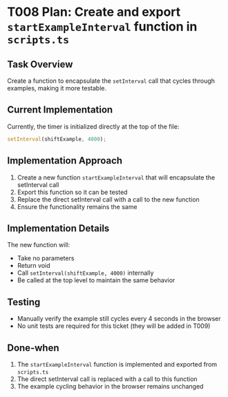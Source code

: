 # T008 Plan: Create and export `startExampleInterval` function in `scripts.ts`

## Task Overview

Create a function to encapsulate the `setInterval` call that cycles through examples, making it more testable.

## Current Implementation

Currently, the timer is initialized directly at the top of the file:

```typescript
setInterval(shiftExample, 4000);
```

## Implementation Approach

1. Create a new function `startExampleInterval` that will encapsulate the setInterval call
2. Export this function so it can be tested
3. Replace the direct setInterval call with a call to the new function
4. Ensure the functionality remains the same

## Implementation Details

The new function will:

- Take no parameters
- Return void
- Call `setInterval(shiftExample, 4000)` internally
- Be called at the top level to maintain the same behavior

## Testing

- Manually verify the example still cycles every 4 seconds in the browser
- No unit tests are required for this ticket (they will be added in T009)

## Done-when

1. The `startExampleInterval` function is implemented and exported from `scripts.ts`
2. The direct setInterval call is replaced with a call to this function
3. The example cycling behavior in the browser remains unchanged
